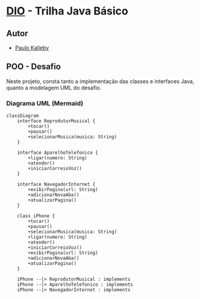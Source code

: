 # [DIO](www.dio.me) - Trilha Java Básico

## Autor
- [Paulo Kalleby](https://github.com/paulokalleby)

## POO - Desafio

Neste projeto, consta tanto a implementação das classes e interfaces Java, quanto a modelagem UML do desafio.


### Diagrama UML (Mermaid)
```mermaid
classDiagram
    interface ReprodutorMusical {
        +tocar()
        +pausar()
        +selecionarMusica(musica: String)
    }

    interface AparelhoTelefonico {
        +ligar(numero: String)
        +atender()
        +iniciarCorreioVoz()
    }

    interface NavegadorInternet {
        +exibirPagina(url: String)
        +adicionarNovaAba()
        +atualizarPagina()
    }

    class iPhone {
        +tocar()
        +pausar()
        +selecionarMusica(musica: String)
        +ligar(numero: String)
        +atender()
        +iniciarCorreioVoz()
        +exibirPagina(url: String)
        +adicionarNovaAba()
        +atualizarPagina()
    }

    iPhone --|> ReprodutorMusical : implements
    iPhone --|> AparelhoTelefonico : implements
    iPhone --|> NavegadorInternet : implements
```
